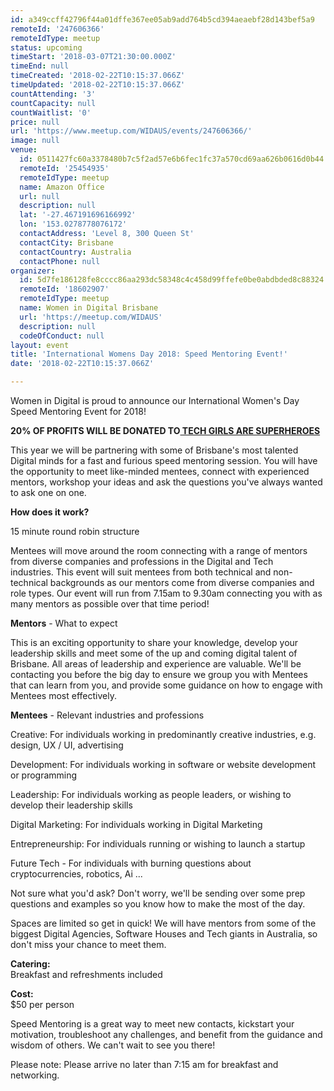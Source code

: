 ```yaml
---
id: a349ccff42796f44a01dffe367ee05ab9add764b5cd394aeaebf28d143bef5a9
remoteId: '247606366'
remoteIdType: meetup
status: upcoming
timeStart: '2018-03-07T21:30:00.000Z'
timeEnd: null
timeCreated: '2018-02-22T10:15:37.066Z'
timeUpdated: '2018-02-22T10:15:37.066Z'
countAttending: '3'
countCapacity: null
countWaitlist: '0'
price: null
url: 'https://www.meetup.com/WIDAUS/events/247606366/'
image: null
venue:
  id: 0511427fc60a3378480b7c5f2ad57e6b6fec1fc37a570cd69aa626b0616d0b44
  remoteId: '25454935'
  remoteIdType: meetup
  name: Amazon Office
  url: null
  description: null
  lat: '-27.467191696166992'
  lon: '153.0278778076172'
  contactAddress: 'Level 8, 300 Queen St'
  contactCity: Brisbane
  contactCountry: Australia
  contactPhone: null
organizer:
  id: 5d7fe186128fe8cccc86aa293dc58348c4c458d99ffefe0be0abdbded8c88324
  remoteId: '18602907'
  remoteIdType: meetup
  name: Women in Digital Brisbane
  url: 'https://meetup.com/WIDAUS'
  description: null
  codeOfConduct: null
layout: event
title: 'International Womens Day 2018: Speed Mentoring Event!'
date: '2018-02-22T10:15:37.066Z'

---
```

<p>Women in Digital is proud to announce our International Women's Day Speed Mentoring Event for 2018! </p> <p><b>20% OF PROFITS WILL BE DONATED TO</b><a href="http://www.techgirlsaresuperheroes.org/"><b> TECH GIRLS ARE SUPERHEROES</b></a></p> <p>This year we will be partnering with some of Brisbane's most talented Digital minds for a fast and furious speed mentoring session. You will have the opportunity to meet like-minded mentees, connect with experienced mentors, workshop your ideas and ask the questions you've always wanted to ask one on one. </p> <p><b>How does it work? </b></p> <p>15 minute round robin structure</p> <p>Mentees will move around the room connecting with a range of mentors from diverse companies and professions in the Digital and Tech industries. This event will suit mentees from both technical and non-technical backgrounds as our mentors come from diverse companies and role types. Our event will run from 7.15am to 9.30am connecting you with as many mentors as possible over that time period!</p> <p><b>Mentors</b> - What to expect</p> <p>This is an exciting opportunity to share your knowledge, develop your leadership skills and meet some of the up and coming digital talent of Brisbane. All areas of leadership and experience are valuable. We'll be contacting you before the big day to ensure we group you with Mentees that can learn from you, and provide some guidance on how to engage with Mentees most effectively. </p> <p><b>Mentees</b> - Relevant industries and professions</p> <p>Creative: For individuals working in predominantly creative industries, e.g. design, UX / UI, advertising </p> <p>Development: For individuals working in software or website development or programming </p> <p>Leadership: For individuals working as people leaders, or wishing to develop their leadership skills </p> <p>Digital Marketing: For individuals working in Digital Marketing </p> <p>Entrepreneurship: For individuals running or wishing to launch a startup </p> <p>Future Tech - For individuals with burning questions about cryptocurrencies, robotics, Ai ... </p> <p>Not sure what you'd ask? Don't worry, we'll be sending over some prep questions and examples so you know how to make the most of the day. </p> <p>Spaces are limited so get in quick! We will have mentors from some of the biggest Digital Agencies, Software Houses and Tech giants in Australia, so don't miss your chance to meet them. </p> <p><b>Catering: </b><br/>Breakfast and refreshments included </p> <p><b>Cost: </b><br/>$50 per person </p> <p>Speed Mentoring is a great way to meet new contacts, kickstart your motivation, troubleshoot any challenges, and benefit from the guidance and wisdom of others. We can't wait to see you there!</p> <p>Please note: Please arrive no later than 7:15 am for breakfast and networking.</p>
